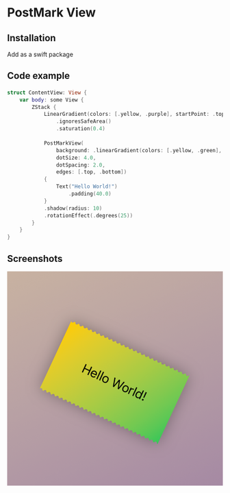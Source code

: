 # PostMark View

## Installation

Add as a swift package

## Code example

```swift 
struct ContentView: View {
    var body: some View {
        ZStack {
            LinearGradient(colors: [.yellow, .purple], startPoint: .topLeading, endPoint: .bottomTrailing)
                .ignoresSafeArea()
                .saturation(0.4)

            PostMarkView(
                background: .linearGradient(colors: [.yellow, .green], startPoint: .topLeading, endPoint: .bottomTrailing),
                dotSize: 4.0,
                dotSpacing: 2.0,
                edges: [.top, .bottom])
            {
                Text("Hello World!")
                    .padding(40.0)
            }
            .shadow(radius: 10)
            .rotationEffect(.degrees(25))
        }
    }
}

```

## Screenshots

![Screenshot](./Screenshots/screenshot01.png)
